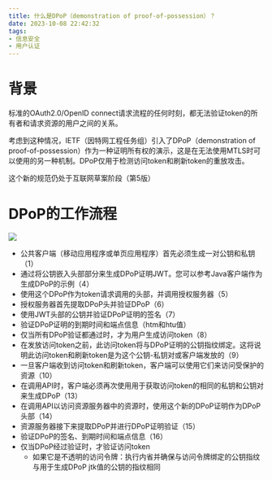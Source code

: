 ```yaml
---
title: 什么是DPoP（demonstration of proof-of-possession）？
date: 2023-10-08 22:42:32
tags: 
- 信息安全
- 用户认证
---
```


# 背景
标准的OAuth2.0/OpenID connect请求流程的任何时刻，都无法验证token的所有者和请求资源的用户之间的关系。

考虑到这种情况，IETF（因特网工程任务组）引入了DPoP（demonstration of proof-of-possession）作为一种证明所有权的演示，这是在无法使用MTLS时可以使用的另一种机制。DPoP仅用于检测访问token和刷新token的重放攻击。

这个新的规范仍处于互联网草案阶段（第5版）

# DPoP的工作流程
![](/images/DPoP_flow.png)

- 公共客户端（移动应用程序或单页应用程序）首先必须生成一对公钥和私钥（1）
- 通过将公钥嵌入头部部分来生成DPoP证明JWT。您可以参考Java客户端作为生成DPoP的示例（4）
- 使用这个DPoP作为token请求调用的头部，并调用授权服务器（5）
- 授权服务器首先提取DPoP头并验证DPoP（6）
- 使用JWT头部的公钥并验证DPoP证明的签名（7）
- 验证DPoP证明的到期时间和端点信息（htm和htu值）
- 仅当所有DPoP验证都通过时，才为用户生成访问token（8）
- 在发放访问token之前，此访问token将与DPoP证明的公钥指纹绑定。这将说明此访问token和刷新token是为这个公钥-私钥对或客户端发放的（9）
- 一旦客户端收到访问token和刷新token，客户端可以使用它们来访问受保护的资源（10）
- 在调用API时，客户端必须再次使用用于获取访问token的相同的私钥和公钥对来生成DPoP（13）
- 在调用API以访问资源服务器中的资源时，使用这个新的DPoP证明作为DPoP头部（14）
- 资源服务器接下来提取DPoP并进行DPoP证明验证（15）
- 验证DPoP的签名、到期时间和端点信息（16）
- 仅当DPoP经过验证时，才验证访问token
    - 如果它是不透明的访问令牌：执行内省并确保与访问令牌绑定的公钥指纹与用于生成DPoP jtk值的公钥的指纹相同